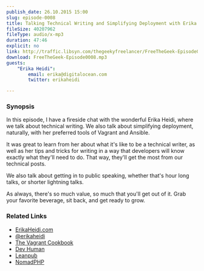 ```yaml
---
publish_date: 26.10.2015 15:00
slug: episode-0008
title: Talking Technical Writing and Simplifying Deployment with Erika Heidi
fileSize: 40207962
fileType: audio/x-mp3
duration: 47:46
explicit: no
link: http://traffic.libsyn.com/thegeekyfreelancer/FreeTheGeek-Episode0008.mp3
download: FreeTheGeek-Episode0008.mp3
guests:
    "Erika Heidi":
        email: erika@digitalocean.com
        twitter: erikaheidi

---
```

### Synopsis

In this episode, I have a fireside chat with the wonderful Erika Heidi, where we talk about technical writing. We also talk about simplifying deployment, naturally, with her preferred tools of Vagrant and Ansible.

It was great to learn from her about what it's like to be a technical writer, as well as her tips and tricks for writing in a way that developers will know exactly what they'll need to do. That way, they'll get the most from our technical posts.

We also talk about getting in to public speaking, whether that's hour long talks, or shorter lightning talks.

As always, there's so much value, so much that you'll get out of it. Grab your favorite beverage, sit back, and get ready to grow.

### Related Links

- [ErikaHeidi.com](http://www.erikaheidi.com)
- [@erikaheidi](https://twitter.com/@erikaheidi)
- [The Vagrant Cookbook](https://leanpub.com/vagrantcookbook)
- [Dev Human](http://www.dev-human.com)
- [Leanpub](http://www.leanpub.com)
- [NomadPHP](http://www.nomadphp.com)

